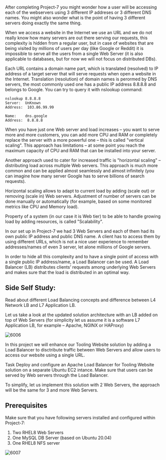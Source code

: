 After completing Project-7 you might wonder how a user will be accessing each of the webservers using 3 different IP addreses or 
3 different DNS names. You might also wonder what is the point of having 3 different servers doing exactly the same thing.

When we access a website in the Internet we use an URL and we do not really know how many servers are out there serving our requests, 
this complexity is hidden from a regular user, but in case of websites that are being visited by millions of users per day (like Google 
or Reddit) it is impossible to serve all the users from a single Web Server (it is also applicable to databases, but for now we will not
focus on distributed DBs).

Each URL contains a domain name part, which is translated (resolved) to IP address of a target server that will serve requests when
open a website in the Internet. Translation (resolution) of domain names is perormed by DNS servers, the most commonly used one has 
a public IP address 8.8.8.8 and belongs to Google. You can try to query it with nslookup command:


```
nslookup 8.8.8.8
Server:  UnKnown
Address:  103.86.99.99

Name:    dns.google
Address:  8.8.8.8
```

When you have just one Web server and load increases – you want to serve more and more customers, you can add more CPU and RAM or
completely replace the server with a more powerful one – this is called "vertical scaling". This approach has limitations – at some
point you reach the maximum capacity of CPU and RAM that can be installed into your server.

Another approach used to cater for increased traffic is "horizontal scaling" – distributing load across multiple Web servers. This 
approach is much more common and can be applied almost seamlessly and almost infinitely (you can imagine how many server Google has
to serve billions of search requests).

Horizontal scaling allows to adapt to current load by adding (scale out) or removing (scale in) Web servers. Adjustment of number of
servers can be done manually or automatically (for example, based on some monitored metrics like CPU and Memory load).

Property of a system (in our case it is Web tier) to be able to handle growing load by adding resources, is called "Scalability".

In our set up in Project-7 we had 3 Web Servers and each of them had its own public IP address and public DNS name. A client has to
access them by using different URLs, which is not a nice user experience to remember addresses/names of even 3 server, let alone
millions of Google servers.

In order to hide all this complexity and to have a single point of access with a single public IP address/name, a Load Balancer can
be used. A Load Balancer (LB) distributes clients’ requests among underlying Web Servers and makes sure that the load is distributed
in an optimal way.

## Side Self Study:
Read about different Load Balancing concepts and difference between L4 Network LB and L7 Application LB.

Let us take a look at the updated solution architecture with an LB added on top of Web Servers (for simplicity let us assume it is 
a software L7 Application LB, for example – Apache, NGINX or HAProxy)



![6006](https://user-images.githubusercontent.com/85270361/210139941-d69c03da-fc74-4781-a6f6-d60c411dc052.PNG)


In this project we will enhance our Tooling Website solution by adding a Load Balancer to disctribute traffic between Web Servers 
and allow users to access our website using a single URL.

Task
Deploy and configure an Apache Load Balancer for Tooling Website solution on a separate Ubuntu EC2 intance. Make sure that users 
can be served by Web servers through the Load Balancer.

To simplify, let us implement this solution with 2 Web Servers, the approach will be the same for 3 and more Web Servers.


## Prerequisites
Make sure that you have following servers installed and configured within Project-7:

1. Two RHEL8 Web Servers
2. One MySQL DB Server (based on Ubuntu 20.04)
3. One RHEL8 NFS server


![6007](https://user-images.githubusercontent.com/85270361/210140264-3d8cb37c-d631-4a16-bbeb-22e8e172595e.PNG)

